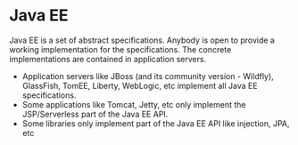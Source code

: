# Java EE

Java EE is a set of abstract specifications. Anybody is open to provide a working implementation for the specifications. The concrete implementations are contained in application servers.  

* Application servers like JBoss (and its community version - Wildfly), GlassFish, TomEE, Liberty, WebLogic, etc implement all Java EE specifications.  
* Some applications like Tomcat, Jetty, etc only implement the JSP/Serverless part of the Java EE API.
* Some libraries only implement part of the Java EE API like injection, JPA, etc
